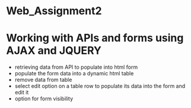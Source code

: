 ﻿# Web_Assignment2

# Working with APIs and forms using AJAX and JQUERY
- retrieving data from API to populate into html form
- populate the form data into a dynamic html table
- remove data from table
- select edit option on a table row to populate its data into the form and edit it
- option for form visibility
